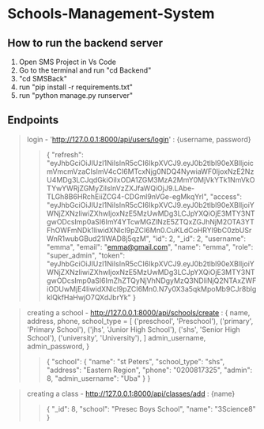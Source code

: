 # Schools-Management-System
## How to run the backend server
1. Open SMS Project in Vs Code
2. Go to the terminal and run "cd Backend"
3. "cd SMSBack"
4. run "pip install -r requirements.txt"
5. run "python manage.py runserver"

## Endpoints
> login - 'http://127.0.0.1:8000/api/users/login' : {username, password}
>> {
    "refresh": "eyJhbGciOiJIUzI1NiIsInR5cCI6IkpXVCJ9.eyJ0b2tlbl90eXBlIjoicmVmcmVzaCIsImV4cCI6MTcxNjg0NDQ4NywiaWF0IjoxNzE2NzU4MDg3LCJqdGkiOiIxODA1ZGM3MzA2MmY0MjVkYTk1NmVkOTYwYWRjZGMyZiIsInVzZXJfaWQiOjJ9.LAbe-TLGh8B6HRchEiiZCG4-CDGml9nVGe-egMkqYrI",
    "access": "eyJhbGciOiJIUzI1NiIsInR5cCI6IkpXVCJ9.eyJ0b2tlbl90eXBlIjoiYWNjZXNzIiwiZXhwIjoxNzE5MzUwMDg3LCJpYXQiOjE3MTY3NTgwODcsImp0aSI6ImY4YTcwMGZlNzE5ZTQxZGJhNjM2OTA3YTFhOWFmNDk1IiwidXNlcl9pZCI6Mn0.CuKLdCoHRYI9bC0zbUSrWnR1wubGBud21lWAD8j5qzM",
    "id": 2,
    "_id": 2,
    "username": "emma",
    "email": "emma@gmail.com",
    "name": "emma",
    "role": "super_admin",
    "token": "eyJhbGciOiJIUzI1NiIsInR5cCI6IkpXVCJ9.eyJ0b2tlbl90eXBlIjoiYWNjZXNzIiwiZXhwIjoxNzE5MzUwMDg3LCJpYXQiOjE3MTY3NTgwODcsImp0aSI6ImZhZTQyNjVhNDgyMzQ3NDliNjQ2NTAxZWFiODUwMjE4IiwidXNlcl9pZCI6Mn0.N7y0X3a5qkMpoMb9CJr8blgklQkfHaHwjO7QXdJbrYk"
}

> creating a school - http://127.0.0.1:8000/api/schools/create : {
        name, 
        address, 
        phone, 
        school_type =   [
                    ('preschool', 'Preschool'),
                    ('primary', 'Primary School'),
                    ('jhs', 'Junior High School'),
                    ('shs', 'Senior High School'),
                    ('university', 'University'),
                ]
        admin_username,
        admin_password,
    }
>> {
    "school": {
        "name": "st Peters",
        "school_type": "shs",
        "address": "Eastern Region",
        "phone": "0200817325",
        "admin": 8,
        "admin_username": "Uba"
    }
}

> creating a class - http://127.0.0.1:8000/api/classes/add : {name}
>> {
    "_id": 8,
    "school": "Presec Boys School",
    "name": "3Science8"
}